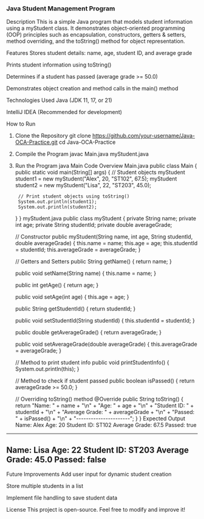 ### Java Student Management Program ###

Description
This is a simple Java program that models student information using a myStudent class. It demonstrates object-oriented programming (OOP) principles such as encapsulation, constructors, getters & setters, method overriding, and the toString() method for object representation.

Features
Stores student details: name, age, student ID, and average grade

Prints student information using toString()

Determines if a student has passed (average grade >= 50.0)

Demonstrates object creation and method calls in the main() method

Technologies Used
Java (JDK 11, 17, or 21)

IntelliJ IDEA (Recommended for development)

How to Run
1. Clone the Repository
git clone https://github.com/your-username/Java-OCA-Practice.git
cd Java-OCA-Practice
2. Compile the Program
javac Main.java myStudent.java
3. Run the Program
java Main
Code Overview
Main.java
public class Main {
public static void main(String[] args) {
// Student objects
myStudent student1 = new myStudent("Alex", 20, "ST102", 67.5);
myStudent student2 = new myStudent("Lisa", 22, "ST203", 45.0);

        // Print student objects using toString()
        System.out.println(student1);
        System.out.println(student2);
    }
}
myStudent.java
public class myStudent {
    private String name;
    private int age;
    private String studentId;
    private double averageGrade;

    // Constructor
    public myStudent(String name, int age, String studentId, double averageGrade) {
        this.name = name;
        this.age = age;
        this.studentId = studentId;
        this.averageGrade = averageGrade;
    }

    // Getters and Setters
    public String getName() {
        return name;
    }

    public void setName(String name) {
        this.name = name;
    }

    public int getAge() {
        return age;
    }

    public void setAge(int age) {
        this.age = age;
    }

    public String getStudentId() {
        return studentId;
    }

    public void setStudentId(String studentId) {
        this.studentId = studentId;
    }

    public double getAverageGrade() {
        return averageGrade;
    }

    public void setAverageGrade(double averageGrade) {
        this.averageGrade = averageGrade;
    }

    // Method to print student info
    public void printStudentInfo() {
        System.out.println(this);
    }

    // Method to check if student passed
    public boolean isPassed() {
        return averageGrade >= 50.0;
    }

    // Overriding toString() method
    @Override
    public String toString() {
        return "Name: " + name + "\n" +
                "Age: " + age + "\n" +
                "Student ID: " + studentId + "\n" +
                "Average Grade: " + averageGrade + "\n" +
                "Passed: " + isPassed() + "\n" +
                "----------------------";
    }
}
Expected Output
Name: Alex
Age: 20
Student ID: ST102
Average Grade: 67.5
Passed: true
----------------------
Name: Lisa
Age: 22
Student ID: ST203
Average Grade: 45.0
Passed: false
----------------------
Future Improvements
Add user input for dynamic student creation

Store multiple students in a list

Implement file handling to save student data

License
This project is open-source. Feel free to modify and improve it!